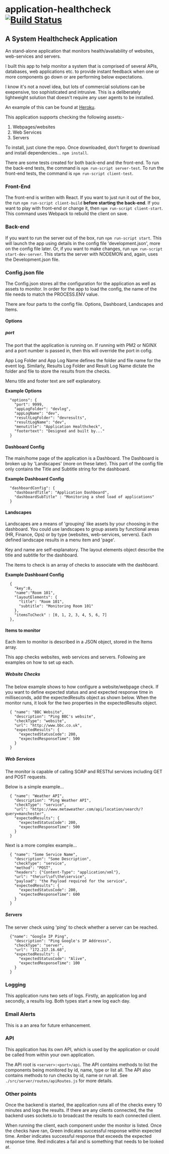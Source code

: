 # application-healthcheck [![Build Status](https://travis-ci.org/ChrisHAdams/application-healthcheck.svg?branch=master)](https://travis-ci.org/ChrisHAdams/application-healthcheck)

## A System Healthcheck Application
An stand-alone application that monitors health/availability of websites, web-services and servers.

I built this app to help monitor a system that is comprised of several APIs, databases, web applications etc. to provide instant feedback when one or more components go down or are performing below expectations.

I know it's not a novel idea, but lots of commercial solutions can be exepensive, too sophisticated and intrusive.  This is a deliberately lightweight solution that doesn't require any user agents to be installed.

An example of this can be found at [Heroku](https://application-healthcheck.herokuapp.com/#/).

This application supports checking the following assets:-
1. Webpages/websites
2. Web Services
3. Servers


To install, just clone the repo.  Once downloaded, don't forget to download and install dependencies... `npm install`.


There are some tests created for both back-end and the front-end.  To run the back-end tests, the command is `npm run-script server-test`.  To run the front-end tests, the command is `npm run-script client-test`.

### Front-End
The front-end is written with React.  If you want to just run it out of the box, the run `npm run-script client-build` **before starting the back-end**.  If you want to play with front-end or change it, then `npm run-script client-start`.  This command uses Webpack to rebuild the client on save.

### Back-end
If you want to run the server out of the box, run `npm run-script start`.  This will launch the app using details in the config file 'development.json', more on the config file later.  Or, if you want to make changes, run `npm run-script start-dev-server`.  This starts the server with NODEMON and, again, uses the Development.json file.

### Config.json file

The Config.json stores all the configuration for the application as well as assets to monitor.  In order for the app to load the config, the name of the file needs to match the PROCESS.ENV value.

There are four parts to the config file.  Options, Dashboard, Landscapes and Items.

#### Options

##### port
The port that the application is running on.  If running with PM2 or NGINX and a port number is passed in, then this will override the port in cofig.

App Log Folder and App Log Name defines the folder and file name for the event log.  Similarly, Results Log Folder and Result Log Name dictate the folder and file to store the results from the checks.

Menu title and footer text are self explanatory.

**Example Options**
```
  "options": {
    "port": 9999,
    "appLogFolder": "devlog",
    "appLogName": "dev",
    "resultLogFolder": "devresults",
    "resultLogName": "dev",
    "menutitle": "Application Healthcheck",
    "footertext": "Designed and built by..."
  }
```

#### Dashboard Config

The main/home page of the application is a Dashboard.  The Dashboard is broken up by 'Landscapes' (more on these later).  This part of the config file only contains the Title and Subtitle string for the dashboard.

**Example Dashboard Config**
```
  "dashboardConfig": {
    "dashboardTitle": "Application Dashboard",
    "dashboardSubTitle" : "Monitoring a shed load of applications"
  }
```

#### Landscapes

Landscapes are a means of 'grouping' like assets by your choosing in the dashboard.  You could use landscapes
to group assets by functional areas (HR, Finance, Ops) or by type (websites, web-services, servers).  Each defined landscape results in a menu item and 'page'.

Key and name are self-explanatory.  The layout elements object describe the title and subtitle for the dashboard.

The items to check is an array of checks to associate with the dashboard.

**Example Dashboard Config**
```
  {
    "key":0,
    "name":"Room 101",
    "layoutElements": {
      "title": "Room 101",
      "subtitle": "Monitoring Room 101"
    },
    "itemsToCheck" : [0, 1, 2, 3, 4, 5, 6, 7]
  },
```

#### Items to monitor
Each item to monitor is described in a JSON object, stored in the Items array.

This app checks websites, web services and servers.  Following are examples on how to set up each.

##### Website Checks

The below example shows to how configure a website/webpage check.  If you want to define expected status and and expected response time in milliseconds, add the expectedResults object as shown below. When the monitor runs, it look for the two properties in the expectedResults object.

```
  { "name": "BBC Website",
    "description": "Ping BBC's website",
    "checkType": "website",
    "url": "http://www.bbc.co.uk",
    "expectedResults": {
      "expectedStatusCode": 200,
      "expectedResponseTime": 500
    }
  }
```

##### Web Services
The monitor is capable of calling SOAP and RESTful services including GET and POST requests.

Below is a simple example...
```
  { "name": "Weather API",
    "description": "Ping Weather API",
    "checkType": "service",
    "url": "https://www.metaweather.com/api/location/search/?query=manchester",
    "expectedResults": {
      "expectedStatusCode": 200,
      "expectedResponseTime": 500
    }
  }
```

Next is a more complex example...

```
  { "name": "Some Service Name",
    "description": "Some Description",
    "checkType": "service",
    "method": "POST",
    "headers": {"Content-Type": "application/xml"},
    "url": "the\url\of\the\service",
    "payload": "the Payload required for the service",
    "expectedResults": {
      "expectedStatusCode": 200,
      "expectedResponseTime": 600
    }
  }
```

##### Servers
The server check using 'ping' to check whether a server can be reached.
```
  {"name": "Google IP Ping",
    "description": "Ping Google's IP Addresss",
    "checkType": "server",
    "url": "172.217.16.68",
    "expectedResults": {
      "expectedStatusCode": "Alive",
      "expectedResponseTime": 100
    }
  }
```

### Logging
This application runs two sets of logs.  Firstly, an application log and secondly, a results log.  Both types start a new log each day.

### Email Alerts
This is a an area for future enhancement.

### API
This application has its own API, which is used by the application or could be called from within your own application.

The API root is `<server>:<port>/api`.  The API contains methods to list the components being monitored by id, name, type or list all.  The API also contains methods to run checks by id, name or run all.  See `./src/server/routes/apiRoutes.js` for more details.

### Other points
Once the backend is started, the application runs all of the checks every 10 minutes and logs the results.  If there are any clients connected, the the backend uses sockets.io to broadcast the results to each connected client.

When running the client, each component under the monitor is listed.  Once the checks have ran, Green indicates successful response within expected time.  Amber indicates successful response that exceeds the expected response time.  Red indicates a fail and is something that needs to be looked at.



